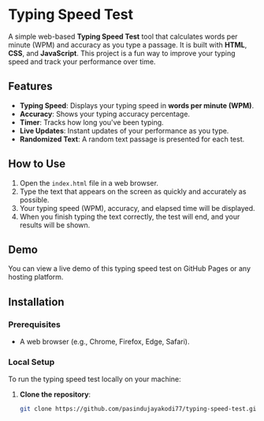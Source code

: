 # Typing Speed Test

A simple web-based **Typing Speed Test** tool that calculates words per minute (WPM) and accuracy as you type a passage. It is built with **HTML**, **CSS**, and **JavaScript**. This project is a fun way to improve your typing speed and track your performance over time.

## Features

- **Typing Speed**: Displays your typing speed in **words per minute (WPM)**.
- **Accuracy**: Shows your typing accuracy percentage.
- **Timer**: Tracks how long you've been typing.
- **Live Updates**: Instant updates of your performance as you type.
- **Randomized Text**: A random text passage is presented for each test.

## How to Use

1. Open the `index.html` file in a web browser.
2. Type the text that appears on the screen as quickly and accurately as possible.
3. Your typing speed (WPM), accuracy, and elapsed time will be displayed.
4. When you finish typing the text correctly, the test will end, and your results will be shown.

## Demo

You can view a live demo of this typing speed test on GitHub Pages or any hosting platform.

## Installation

### Prerequisites

- A web browser (e.g., Chrome, Firefox, Edge, Safari).
  
### Local Setup

To run the typing speed test locally on your machine:

1. **Clone the repository**:
   ```bash
   git clone https://github.com/pasindujayakodi77/typing-speed-test.git
